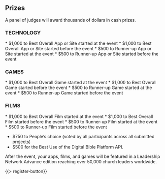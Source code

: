 ﻿## <i class="icon fa-trophy"></i> Prizes

A panel of judges will award thousands of dollars in cash prizes.
      

<h3>TECHNOLOGY</h3>
* <i class="icon fa-money money"></i> $1,000 to Best Overall App or Site started at the event
* <i class="icon fa-money money"></i> $1,000 to Best Overall App or Site started before the event
* <i class="icon fa-money money"></i> $500 to Runner-up App or Site started at the event
* <i class="icon fa-money money"></i> $500 to Runner-up App or Site started before the event

<h3>GAMES</h3>
* <i class="icon fa-money money"></i> $1,000 to Best Overall Game started at the event
* <i class="icon fa-money money"></i> $1,000 to Best Overall Game started before the event
* <i class="icon fa-money money"></i> $500 to Runner-up Game started at the event
* <i class="icon fa-money money"></i> $500 to Runner-up Game started before the event

<h3>FILMS</h3>
* <i class="icon fa-money money"></i> $1,000 to Best Overall Film started at the event
* <i class="icon fa-money money"></i> $1,000 to Best Overall Film started before the event
* <i class="icon fa-money money"></i> $500 to Runner-up Film started at the event
* <i class="icon fa-money money"></i> $500 to Runner-up Film started before the event

* <i class="icon fa-money money"></i> $750 to People’s choice (voted by all participants across all submitted projects)
* <i class="icon fa-money money"></i> $500 for the Best Use of the Digital Bible Platform API.


After the event, your apps, films, and games will be featured in a Leadership Network Advance edition reaching over 50,000 church leaders worldwide. 

{{> register-button}}
